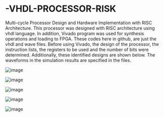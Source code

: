 # -VHDL-PROCESSOR-RISK
Multi-cycle Processor Design and Hardware Implementation with RISC Architecture.
This processor was designed with RISC architecture using vhdl language. 
In addition, Vivado program was used for synthesis operations and loading to FPGA.
These codes here in github, are just the vhdl and wave files.
Before using Vivado, the design of the processor, the instruction lists, the registers to be used and the number of bits were determined. Additionally, these identified designs are shown below.
The waveforms in the simulation results are specified in the files.



![image](https://user-images.githubusercontent.com/76498114/219225256-5008bfec-b277-428e-a41e-8ece4ba3216a.png)


![image](https://user-images.githubusercontent.com/76498114/219224600-15c1b552-cbf3-4d8f-b1e8-c33ac1d8396c.png)

![image](https://user-images.githubusercontent.com/76498114/219224962-9e3aacff-683b-4364-97cf-50ec2698844a.png)

![image](https://user-images.githubusercontent.com/76498114/219225102-99c7f761-8fd5-48a5-a6ac-ab6d17f00d7a.png)

![image](https://user-images.githubusercontent.com/76498114/219225174-17a40718-c962-4f09-8bc4-47472f583e03.png)


